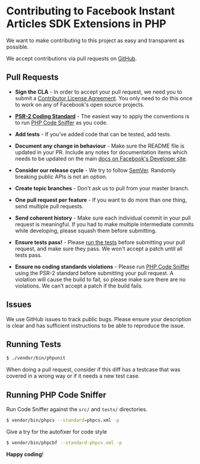 # Contributing to Facebook Instant Articles SDK Extensions in PHP
We want to make contributing to this project as easy and transparent as possible.

We accept contributions via pull requests on [GitHub](https://github.com/facebook/facebook-instant-articles-sdk-extensions-in-php).

## Pull Requests
- **Sign the CLA** - In order to accept your pull request, we need you to submit a [Contributor License Agreement](https://code.facebook.com/cla). You only need to do this once to work on any of Facebook's open source projects.

- **[PSR-2 Coding Standard](https://github.com/php-fig/fig-standards/blob/master/accepted/PSR-2-coding-style-guide.md)** - The easiest way to apply the conventions is to run [PHP Code Sniffer](https://github.com/squizlabs/PHP_CodeSniffer) as you code.

- **Add tests** - If you've added code that can be tested, add tests.

- **Document any change in behaviour** - Make sure the README file is updated in your PR. Include any notes for documentation items which needs to be updated on the main [docs on Facebook's Developer site](https://developers.facebook.com/docs/instant-articles/sdk/).

- **Consider our release cycle** - We try to follow [SemVer](http://semver.org/). Randomly breaking public APIs is not an option.

- **Create topic branches** - Don't ask us to pull from your master branch.

- **One pull request per feature** - If you want to do more than one thing, send multiple pull requests.

- **Send coherent history** - Make sure each individual commit in your pull request is meaningful. If you had to make multiple intermediate commits while developing, please squash them before submitting.

- **Ensure tests pass!** - Please [run the tests](https://github.com/facebook/facebook-instant-articles-sdk-extensions-php#testing-and-developing) before submitting your pull request, and make sure they pass. We won't accept a patch until all tests pass.

- **Ensure no coding standards violations** - Please run [PHP Code Sniffer](https://github.com/squizlabs/PHP_CodeSniffer) using the PSR-2 standard before submitting your pull request. A violation will cause the build to fail, so please make sure there are no violations. We can't accept a patch if the build fails.


## Issues
We use GitHub issues to track public bugs. Please ensure your description is clear and has sufficient instructions to be able to reproduce the issue.


## Running Tests

``` bash
$ ./vendor/bin/phpunit
```

When doing a pull request, consider if this diff has a testcase that was covered in a wrong way or if it needs a new test case.


## Running PHP Code Sniffer

Run Code Sniffer against the `src/` and `tests/` directories.

``` bash
$ vendor/bin/phpcs --standard=phpcs.xml -p
```

Give a try for the autofixer for code style

``` bash
$ vendor/bin/phpcbf --standard-phpcs.xml -p
```
**Happy coding**!
